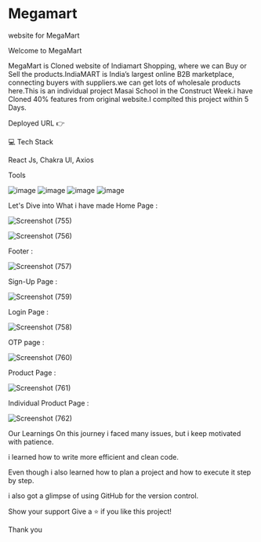 

# Megamart
website for MegaMart


Welcome to MegaMart

MegaMart is Cloned website of Indiamart Shopping, where we can Buy or Sell the products.IndiaMART is India’s largest online B2B marketplace, connecting buyers with suppliers.we can get lots of wholesale products here.This is an individual project Masai School in the Construct Week.i have Cloned 40% features from original website.I complted this project within 5 Days.


Deployed URL 👉 







💻 Tech Stack

React Js,
Chakra UI,
Axios




Tools

![image](https://user-images.githubusercontent.com/80309747/229348866-a41c6e5d-458a-4396-a0f6-ce974e5cfae0.png)
![image](https://user-images.githubusercontent.com/80309747/229348874-6e5a14c8-46e7-457c-b14c-c2491866064f.png)
![image](https://user-images.githubusercontent.com/80309747/229348882-7a0c4058-7f44-48be-88a0-d37da699bbfc.png)
![image](https://user-images.githubusercontent.com/80309747/229348884-8fd728ce-a616-4341-a4ca-fe15677f0d3c.png)



Let's Dive into What i have made
Home Page :


![Screenshot (755)](https://user-images.githubusercontent.com/119391118/229427065-e63bfefe-2dad-49ca-8bf2-38bbc13ffa72.png)


![Screenshot (756)](https://user-images.githubusercontent.com/119391118/229427117-1c956fb3-64c4-4b0c-b05c-6b3de6999f31.png)

Footer :

![Screenshot (757)](https://user-images.githubusercontent.com/119391118/229427151-9a3c8251-16c7-4986-b3fd-2aa8f75adff2.png)

Sign-Up Page :

![Screenshot (759)](https://user-images.githubusercontent.com/119391118/229427275-b5089fb8-8855-4357-ae7b-9b449007428a.png)



Login Page :

![Screenshot (758)](https://user-images.githubusercontent.com/119391118/229427245-9a77ed69-fe63-481a-a9e6-77c65e5f3426.png)

OTP page :

![Screenshot (760)](https://user-images.githubusercontent.com/119391118/229427349-3091e9a2-567e-4adf-b0f8-513e571f40a7.png)


Product Page :

![Screenshot (761)](https://user-images.githubusercontent.com/119391118/229427399-3e0c1fb2-8982-43ce-961c-45ae77248463.png)


Individual Product Page :

![Screenshot (762)](https://user-images.githubusercontent.com/119391118/229427450-b37fe822-9b2c-4d77-a495-6d675c9c1790.png)




Our Learnings
On this journey i faced many issues, but i keep motivated with patience.

i learned how to write more efficient and clean code.

Even though i also learned how to plan a project and how to execute it step by step.


i also got a glimpse of using GitHub for the version control.


Show your support
Give a ⭐️ if you like this project!

Thank you
